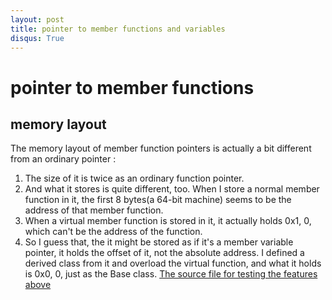 ```yaml
---
layout: post
title: pointer to member functions and variables
disqus: True
---
```


# pointer to member functions
## memory layout
The memory layout of member function pointers is actually a bit different from an ordinary pointer :
1. The size of it is twice as an ordinary function pointer. 
2. And what it stores is quite different, too. When I store a normal member function in it, the first 8 bytes(a 64-bit machine) 
seems to be the address of that member function. 
3. When a virtual member function is stored in it, it actually holds 0x1, 0, which can't be the address of the function.
4. So I guess that, the it might be stored as if it's a member variable pointer, it holds the offset of it, not the absolute
   address. I defined a derived class from it and overload the virtual function, and what it holds is 0x0, 0, just as the Base
   class.
[The source file for testing the features above](https://nobodyxu.github.com/code)
